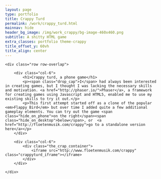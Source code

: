 ```yaml
---
layout: page
type: portfolio
title: Crappy Turd
permalink: /work/crappy_turd.html
mainnav: hide
header_bg_image: /img/work_crappy/bg-image-460x460.png
subtitle: A shitty HTML game 
extra_classes: portfolio theme-crappy
title_offset_y: 60vh
title_align: center
---
```


<div class="index-header wrapper">
	
	<div class="row row-overlap">

		<div class="col-6">
			<h1>Crappy turd, a phone game</h1>
			<p><span class="drop_cap">I</span> had always been interested in creating games, but I thought I was lacking the necessary skills and motivation. <a href="http://phaser.io/">Phaser</a>, a framework for creating games using Javascript and HTML5, enabled me to use my existing skills to try it out.</p>
			<p>This first attempt started off as a clone of the popular <em>Flappy Bird</em> but over time I added quite a few additional gameplay elements. You can try out the game <span class="hide_on_phone">on the right</span><span class="hide_on_desktop">below</span>, or  <a href="http://floetenmusik.com/crappy">go to a standalone version here</a></p>	
		</div>

		<div class="col-6">
			<div class="the_crap_container">
				<iframe src="http://www.floetenmusik.com/crappy" class="crappyturd_iframe"></iframe>
			</div>
		</div>		
			
	</div>

	

</div>